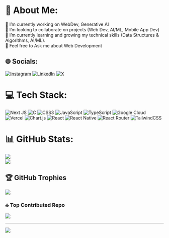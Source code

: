 # 💫 About Me:
🔭 I’m currently working on WebDev, Generative AI<br>👯 I’m looking to collaborate on projects (Web Dev, AI/ML, Mobile App Dev)<br>🌱 I’m currently learning and growing my technical skills (Data Structures & Algorithms, AI/ML).<br>💬 Feel free to Ask me about Web Development


## 🌐 Socials:
[![Instagram](https://img.shields.io/badge/Instagram-%23E4405F.svg?logo=Instagram&logoColor=white)](https://instagram.com/ayush_abz4375) [![LinkedIn](https://img.shields.io/badge/LinkedIn-%230077B5.svg?logo=linkedin&logoColor=white)](https://linkedin.com/in/ayush-s-628b77217) [![X](https://img.shields.io/badge/X-black.svg?logo=X&logoColor=white)](https://x.com/abz4375) 

# 💻 Tech Stack:
![Next JS](https://img.shields.io/badge/Next-black?style=for-the-badge&logo=next.js&logoColor=white) ![C](https://img.shields.io/badge/c-%2300599C.svg?style=for-the-badge&logo=c&logoColor=white) ![CSS3](https://img.shields.io/badge/css3-%231572B6.svg?style=for-the-badge&logo=css3&logoColor=white) ![JavaScript](https://img.shields.io/badge/javascript-%23323330.svg?style=for-the-badge&logo=javascript&logoColor=%23F7DF1E) ![TypeScript](https://img.shields.io/badge/typescript-%23007ACC.svg?style=for-the-badge&logo=typescript&logoColor=white) ![Google Cloud](https://img.shields.io/badge/GoogleCloud-%234285F4.svg?style=for-the-badge&logo=google-cloud&logoColor=white) ![Vercel](https://img.shields.io/badge/vercel-%23000000.svg?style=for-the-badge&logo=vercel&logoColor=white) ![Chart.js](https://img.shields.io/badge/chart.js-F5788D.svg?style=for-the-badge&logo=chart.js&logoColor=white) ![React](https://img.shields.io/badge/react-%2320232a.svg?style=for-the-badge&logo=react&logoColor=%2361DAFB) ![React Native](https://img.shields.io/badge/react_native-%2320232a.svg?style=for-the-badge&logo=react&logoColor=%2361DAFB) ![React Router](https://img.shields.io/badge/React_Router-CA4245?style=for-the-badge&logo=react-router&logoColor=white) ![TailwindCSS](https://img.shields.io/badge/tailwindcss-%2338B2AC.svg?style=for-the-badge&logo=tailwind-css&logoColor=white)
# 📊 GitHub Stats:
<!-- ![](https://github-readme-stats.vercel.app/api?username=abz4375&theme=github_dark&hide_border=false&include_all_commits=true&count_private=false)<br/> -->
![](https://github-readme-streak-stats.herokuapp.com/?user=abz4375&theme=github_dark&hide_border=false)<br/>
![](https://github-readme-stats.vercel.app/api/top-langs/?username=abz4375&theme=github_dark&hide_border=false&include_all_commits=true&count_private=false&layout=compact)

## 🏆 GitHub Trophies
![](https://github-profile-trophy.vercel.app/?username=abz4375&theme=github_dark&no-frame=false&no-bg=true&margin-w=4)

### 🔝 Top Contributed Repo
![](https://github-contributor-stats.vercel.app/api?username=abz4375&limit=5&theme=dark&combine_all_yearly_contributions=true)

---
[![](https://visitcount.itsvg.in/api?id=abz4375&icon=0&color=0)](https://visitcount.itsvg.in)

<!-- Proudly created with GPRM ( https://gprm.itsvg.in ) -->

